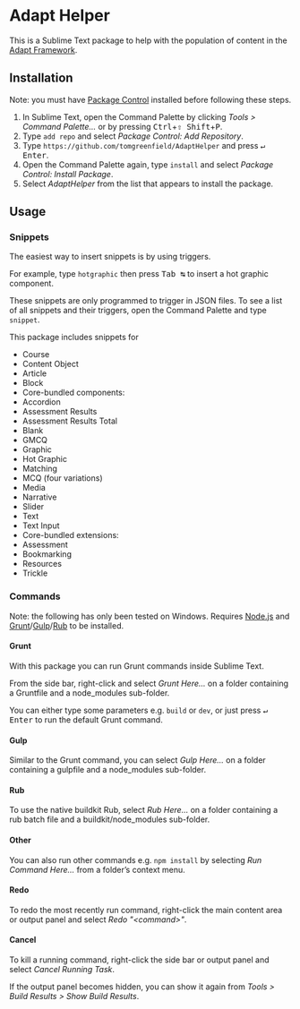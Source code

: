 # Adapt Helper

This is a Sublime Text package to help with the population of content in the [Adapt Framework](https://github.com/adaptlearning/adapt_framework).

## Installation

Note: you must have [Package Control](https://sublime.wbond.net/installation) installed before following these steps.

1. In Sublime Text, open the Command Palette by clicking *Tools > Command Palette…* or by pressing <kbd>Ctrl</kbd>+<kbd>⇧ Shift</kbd>+<kbd>P</kbd>.
2. Type `add repo` and select *Package Control: Add Repository*.
3. Type `https://github.com/tomgreenfield/AdaptHelper` and press <kbd>↵ Enter</kbd>.
4. Open the Command Palette again, type `install` and select *Package Control: Install Package*.
5. Select *AdaptHelper* from the list that appears to install the package.

## Usage

### Snippets

The easiest way to insert snippets is by using triggers.

For example, type `hotgraphic` then press <kbd>Tab ↹</kbd> to insert a hot graphic component.

These snippets are only programmed to trigger in JSON files. To see a list of all snippets and their triggers, open the Command Palette and type `snippet`.

This package includes snippets for

* Course
* Content Object
* Article
* Block
* Core-bundled components:
 * Accordion
 * Assessment Results
 * Assessment Results Total
 * Blank
 * GMCQ
 * Graphic
 * Hot Graphic
 * Matching
 * MCQ (four variations)
 * Media
 * Narrative
 * Slider
 * Text
 * Text Input
* Core-bundled extensions:
 * Assessment
 * Bookmarking
 * Resources
 * Trickle

### Commands

Note: the following has only been tested on Windows. Requires [Node.js](http://nodejs.org) and [Grunt](http://gruntjs.com/getting-started)/[Gulp](https://github.com/gulpjs/gulp/blob/master/docs/getting-started.md)/[Rub](https://github.com/cgkineo/adapt-buildkit-rub) to be installed.

#### Grunt

With this package you can run Grunt commands inside Sublime Text.

From the side bar, right-click and select *Grunt Here…* on a folder containing a Gruntfile and a node_modules sub-folder.

You can either type some parameters e.g. `build` or `dev`, or just press <kbd>↵ Enter</kbd> to run the default Grunt command.

#### Gulp

Similar to the Grunt command, you can select *Gulp Here…* on a folder containing a gulpfile and a node_modules sub-folder.

#### Rub

To use the native buildkit Rub, select *Rub Here…* on a folder containing a rub batch file and a buildkit/node_modules sub-folder.

#### Other

You can also run other commands e.g. `npm install` by selecting *Run Command Here…* from a folder’s context menu.

#### Redo

To redo the most recently run command, right-click the main content area or output panel and select *Redo "&lt;command&gt;"*.

#### Cancel

To kill a running command, right-click the side bar or output panel and select *Cancel Running Task*.

If the output panel becomes hidden, you can show it again from *Tools > Build Results > Show Build Results*.